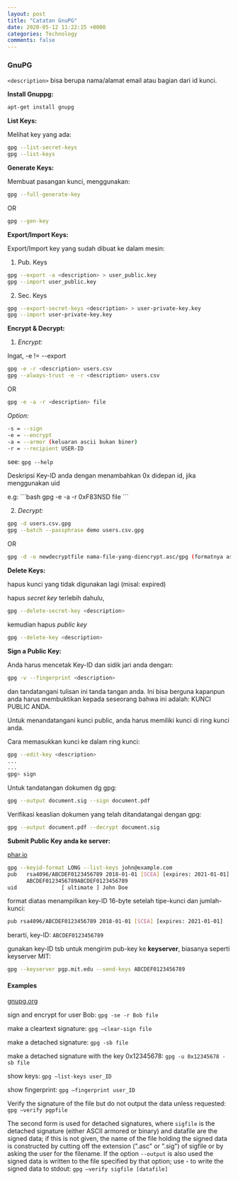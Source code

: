 ```yaml
---
layout: post
title: "Catatan GnuPG"
date: 2020-05-12 11:22:15 +0000
categories: Technology
comments: false
---
```

### GnuPG

<i class="fa fa-info-circle"></i> `<description>` bisa berupa nama/alamat email atau bagian dari id kunci.

**Install Gnuppg:**

```bash
apt-get install gnupg
```
**List Keys:**

Melihat key yang ada:

```bash
gpg --list-secret-keys
gpg --list-keys
```

**Generate Keys:**

Membuat pasangan kunci, menggunakan:
```bash
gpg --full-generate-key
```
OR
```bash
gpg --gen-key
```

**Export/Import Keys:**

Export/Import key yang sudah dibuat ke dalam mesin:

1. Pub. Keys
```bash
gpg --export -a <description> > user_public.key
gpg --import user_public.key
```
2. Sec. Keys
```bash
gpg --export-secret-keys <description> > user-private-key.key
gpg --import user-private-key.key
```

**Encrypt & Decrypt:**

1. *Encrypt:*

<i class="fa fa-info-circle"></i> Ingat, -e != --export

```bash
gpg -e -r <description> users.csv
gpg --always-trust -e -r <description> users.csv
```
OR
```bash
gpg -e -a -r <description> file
```
*Option:*
```bash
-s = --sign
-e = --encrypt
-a = --armor (keluaran ascii bukan biner)
-r = --recipient USER-ID
```
see: `gpg --help`<br>

<p class="text-danger"><i class="fa fa-info-circle"></i> Deskripsi Key-ID anda dengan menambahkan 0x didepan id, jika menggunakan uid</p>
  e.g:
```bash
gpg -e -a -r 0xF83NSD file
```

2. *Decrypt:*
```bash
gpg -d users.csv.gpg
gpg --batch --passphrase demo users.csv.gpg
```
OR
```bash
gpg -d -o newdecryptfile nama-file-yang-diencrypt.asc/gpg (formatnya asc atau gpg)
```

**Delete Keys:**

hapus kunci yang tidak digunakan lagi (misal: expired)

hapus *secret key* terlebih dahulu,
```bash
gpg --delete-secret-key <description>
```
kemudian hapus *public key*
```bash
gpg --delete-key <description>
```

**Sign a Public Key:**

Anda harus mencetak Key-ID dan sidik jari anda dengan:
```bash
gpg -v --fingerprint <description>
```
dan tandatangani tulisan ini tanda tangan anda. Ini bisa berguna kapanpun anda harus membuktikan kepada seseorang bahwa ini adalah: <span class="text-success">KUNCI PUBLIC ANDA.</span>

Untuk menandatangani kunci public, anda harus memiliki kunci di ring kunci anda.

Cara memasukkan kunci ke dalam ring kunci:
```bash
gpg --edit-key <description>
...
...
gpg> sign
```

Untuk tandatangan dokumen dg gpg:

```bash
gpg --output document.sig --sign document.pdf
```
Verifikasi keaslian dokumen yang telah ditandatangai dengan gpg:

```bash
gpg --output document.pdf --decrypt document.sig
```
**Submit Public Key anda ke server:**

[phar.io](https://phar.io/howto/uploading-public-keys.html)

```bash
gpg --keyid-format LONG --list-keys john@example.com
pub   rsa4096/ABCDEF0123456789 2018-01-01 [SCEA] [expires: 2021-01-01]
      ABCDEF0123456789ABCDEF0123456789
uid              [ ultimate ] John Doe
```
format diatas menampilkan key-ID 16-byte setelah tipe-kunci dan jumlah-kunci:

```bash
pub rsa4096/ABCDEF0123456789 2018-01-01 [SCEA] [expires: 2021-01-01]
```

berarti, key-ID: `ABCDEF0123456789`

gunakan key-ID tsb untuk mengirim pub-key ke **keyserver**, biasanya seperti keyserver MIT:

```bash
gpg --keyserver pgp.mit.edu --send-keys ABCDEF0123456789
```
#### Examples

[gnupg.org](https://www.gnupg.org/documentation/manuals/gnupg/GPG-Examples.html)

sign and encrypt for user Bob: `gpg -se -r Bob file`

make a cleartext signature: `gpg –clear-sign file`

make a detached signature: `gpg -sb file`

make a detached signature with the key 0x12345678: `gpg -u 0x12345678 -sb file`

show keys: `gpg –list-keys user_ID`

show fingerprint: `gpg –fingerprint user_ID`

Verify the signature of the file but do not output the data unless requested: `gpg –verify pgpfile`

The second form is used for detached signatures,
where `sigfile` is the detached signature (either ASCII armored or binary) and datafile are the signed data; if this is not given,
the name of the file holding the signed data is constructed by cutting off the extension (".asc" or ".sig")
of sigfile or by asking the user for the filename. If the option `--output` is also used the signed data is written to
the file specified by that option; use - to write the signed data to stdout: `gpg –verify sigfile [datafile]`
